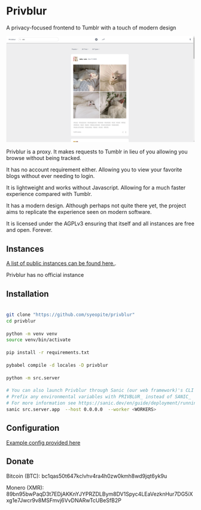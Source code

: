 # Privblur
A privacy-focused frontend to Tumblr with a touch of modern design 

![Example output](./screenshots/example.png)

Privblur is a proxy. It makes requests to Tumblr in lieu of you allowing you browse without being tracked. 

It has no account requirement either. Allowing you to view your favorite blogs without ever needing to login.

It is lightweight and works without Javascript. Allowing for a much faster experience compared with Tumblr.

It has a modern design. Although perhaps not quite there yet, the project aims to replicate the experience seen on modern software.

It is licensed under the AGPLv3 ensuring that itself and all instances are free and open. Forever. 

## Instances

[A list of public instances can be found here.](./instances.md). 

Privblur has no official instance

## Installation

```bash

git clone "https://github.com/syeopite/privblur"
cd privblur 

python -m venv venv 
source venv/bin/activate

pip install -r requirements.txt

pybabel compile -d locales -D privblur

python -m src.server

# You can also launch Privblur through Sanic (our web framework)'s CLI tool
# Prefix any environmental variables with PRIVBLUR_ instead of SANIC_
# For more information see https://sanic.dev/en/guide/deployment/running.html and related pages
sanic src.server.app  --host 0.0.0.0  --worker <WORKERS>
```

## Configuration

[Example config provided here](./config.example.toml)

## Donate 

Bitcoin (BTC): bc1qas50t647kclvhv4ra4h0zw0kmh8wd9jqt6yk9u

Monero (XMR): 89bn95bwPaqD3t7EDjAKKnYJYPRZDLBym8DV1Spyc4LEaVezknHur7DG5iXxg1e7Jwcr9v8MSFmvj6VvDNARwTcUBeSfB2P